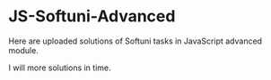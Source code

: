 # JS-Softuni-Advanced

Here are uploaded solutions of Softuni tasks in JavaScript advanced module.

I will more solutions in time. 
